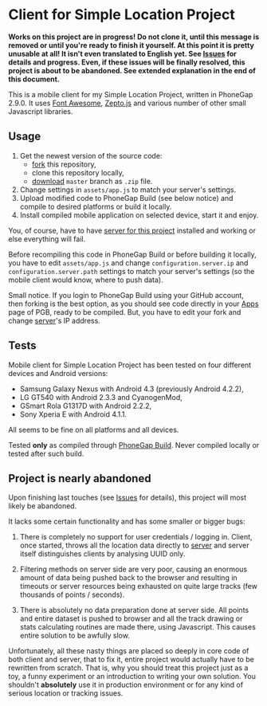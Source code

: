 # Client for Simple Location Project

**Works on this project are in progress! Do not clone it, until this message is removed or until you're ready to finish it yourself. At this point it is pretty unusable at all! It isn't even translated to English yet. See [Issues](https://github.com/trejder/slp-client/issues) for details and progress. Even, if these issues will be finally resolved, this project is about to be abandoned. See extended explanation in the end of this document.**

This is a mobile client for my Simple Location Project, written in PhoneGap 2.9.0. It uses [Font Awesome](http://fontawesome.io/icons/), [Zepto.js](http://zeptojs.com/) and various number of other small Javascript libraries.

## Usage

1. Get the newest version of the source code:
    - [fork](https://github.com/trejder/slp-client/fork) this repository,
    - clone this repository locally,
    - [download](https://github.com/trejder/slp-client/archive/master.zip) `master` branch as `.zip` file.
2. Change settings in `assets/app.js` to match your server's settings.
3. Upload modified code to PhoneGap Build (see below notice) and compile to desired platforms or build it locally.
4. Install compiled mobile application on selected device, start it and enjoy.

You, of course, have to have [server for this project](https://github.com/trejder/slp-server) installed and working or else everything will fail.

Before recompiling this code in PhoneGap Build or before building it locally, you have to edit `assets/app.js` and change `configuration.server.ip` and `configuration.server.path` settings to match your server's settings (so the mobile client would know, where to push data).

Small notice. If you login to PhoneGap Build using your GitHub account, then forking is the best option, as you should see code directly in your [Apps](https://build.phonegap.com/apps) page of PGB, ready to be compiled. But, you have to edit your fork and change [server](https://github.com/trejder/slp-server)'s IP address.

## Tests

Mobile client for Simple Location Project has been tested on four different devices and Android versions:

- Samsung Galaxy Nexus with Android 4.3 (previously Android 4.2.2),
- LG GT540 with Android 2.3.3 and CyanogenMod, 
- GSmart Rola G1317D with Android 2.2.2,
- Sony Xperia E with Android 4.1.1.

All seems to be fine on all platforms and all devices.

Tested **only** as compiled through [PhoneGap Build](http://build.phonegap.com). Never compiled locally or tested after such build.

## Project is nearly abandoned

Upon finishing last touches (see [Issues](https://github.com/trejder/slp-client/issues) for details), this project will most likely be abandoned.

It lacks some certain functionality and has some smaller or bigger bugs:

1. There is completely no support for user credentials / logging in. Client, once started, throws all the location data directly to [server](https://github.com/trejder/slp-server) and server itself distinguishes clients by analysing UUID only.

2. Filtering methods on server side are very poor, causing an enormous amount of data being pushed back to the browser and resulting in timeouts or server resources being exhausted on quite large tracks (few thousands of points / seconds).

3. There is absolutely no data preparation done at server side. All points and entire dataset is pushed to browser and all the track drawing or stats calculating routines are made there, using Javascript. This causes entire solution to be awfully slow.

Unfortunately, all these nasty things are placed so deeply in core code of both client and server, that to fix it, entire project would actually have to be rewritten from scratch. That is, why you should treat this project just as a toy, a funny experiment or an introduction to writing your own solution. You shouldn't **absolutely** use it in production environment or for any kind of serious location or tracking issues.
